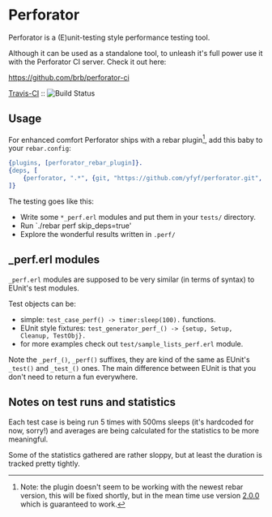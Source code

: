 Perforator
=====

Perforator is a (E)unit-testing style performance testing tool.

Although it can be used as a standalone tool, to unleash it's full power
use it with the Perforator CI server. Check it out here:

https://github.com/brb/perforator-ci

[Travis-CI](http://travis-ci.org/yfyf/perforator) ::
 ![Build Status](https://secure.travis-ci.org/yfyf/perforator.png "Build status of Perforator")

Usage
-----

For enhanced comfort Perforator ships with a rebar plugin[^1],
add this baby to your `rebar.config`:

[^1]: Note: the plugin doesn't seem to be working with the newest rebar
version, this will be fixed shortly, but in the mean time use version
[2.0.0](https://github.com/basho/rebar/commit/1c98f6ccd4adc915167d4302d732d79e4da3d390)
which is guaranteed to work.

``` erlang
{plugins, [perforator_rebar_plugin]}.
{deps, [
    {perforator, ".*", {git, "https://github.com/yfyf/perforator.git", "master"}}
]}
```

The testing goes like this:

* Write some `*_perf.erl` modules and put them in your `tests/` directory.
* Run `./rebar perf skip_deps=true'
* Explore the wonderful results written in `.perf/`

_perf.erl modules
-----

`_perf.erl` modules are supposed to be very similar (in terms of syntax) to
EUnit's test modules.

Test objects can be:
* simple:
```test_case_perf() -> timer:sleep(100).``` functions.
* EUnit style fixtures:
```test_generator_perf_() -> {setup, Setup, Cleanup, TestObj}.```
* for more examples check out `test/sample_lists_perf.erl` module.

Note the `_perf_()`, `_perf()` suffixes, they are kind of the same as EUnit's
`_test()` and `_test_()` ones. The main difference between EUnit is that you
don't need to return a fun everywhere.


Notes on test runs and statistics
----

Each test case is being run 5 times with 500ms sleeps (it's hardcoded for
now, sorry!) and averages are being calculated for the statistics to be more
meaningful.

Some of the statistics gathered are rather sloppy, but at least the duration is
tracked pretty tightly.
